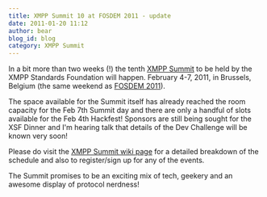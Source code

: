 ```yaml
---
title: XMPP Summit 10 at FOSDEM 2011 - update
date: 2011-01-20 11:12
author: bear
blog_id: blog
category: XMPP Summit
---
```


In a bit more than two weeks (!) the tenth [XMPP Summit](http://xmpp.org/participate/the-xmpp-summit/) to be held by the XMPP Standards Foundation will happen. February 4-7, 2011, in Brussels, Belgium (the same weekend as [FOSDEM 2011](http://www.fosdem.org/)).

The space available for the Summit itself has already reached the room capacity for the Feb 7th Summit day and there are only a handful of slots available for the Feb 4th Hackfest! Sponsors are still being sought for the XSF Dinner and I'm hearing talk that details of the Dev Challenge will be known very soon!

Please do visit the [XMPP Summit wiki page](http://xmpp.org/participate/the-xmpp-summit/) for a detailed breakdown of the schedule and also to register/sign up for any of the events.

The Summit promises to be an exciting mix of tech, geekery and an awesome display of protocol nerdness!
